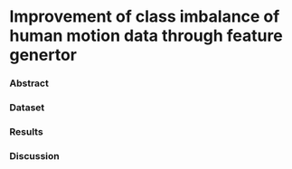 # Improvement of class imbalance of human motion data through feature genertor



### Abstract




### Dataset




### Results




### Discussion
